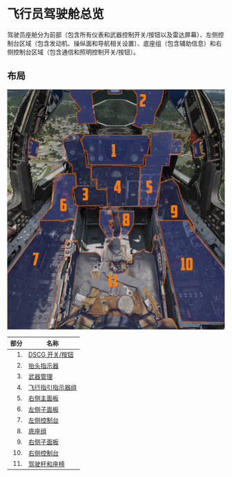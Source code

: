 # 飞行员驾驶舱总览

驾驶员座舱分为前部（包含所有仪表和武器控制开关/按钮以及雷达屏幕）、左侧控制台区域（包含发动机、操纵面和导航相关设置）、底座组（包含辅助信息）和右侧控制台区域（包含通信和照明控制开关/按钮）。

## 布局

![飞行员总览](../../img/pilot_overview_coloured.jpg)

| 部分   | 名称                                              |
| ------: |---------------------------------------------------|
|      1. | [DSCG 开关/按钮](dscg_controls.md)                 |
|      2. | [抬头指示器](overhead_indicators.md)     |
|      3. | [武器管理](weapon_management.md)         |
|      4. | [飞行指引指示器组](flight_director_group.md) |
|      5. | [右侧主面板](right_main_panel.md)           |
|      6. | [左侧子面板](left_sub_panel.md)               |
|      7. | [左侧控制台](left_console/overview.md)          |
|      8. | [底座组](pedestal_group.md)               |
|      9. | [右侧子面板](right_sub_panel.md)             |
|     10. | [右侧控制台](right_console/overview.md)        |
|     11. | [驾驶杆和座椅](stick_seat.md)                   |
